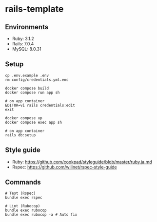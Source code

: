 # rails-template

## Environments

- Ruby: 3.1.2
- Rails: 7.0.4
- MySQL: 8.0.31

## Setup

```console
cp .env.example .env
rm config/credentials.yml.enc

docker compose build
docker compose run app sh

# on app container
EDITOR=vi rails credentials:edit
exit

docker compose up
docker compose exec app sh

# on app container
rails db:setup
```

## Style guide

- Ruby: <https://github.com/cookpad/styleguide/blob/master/ruby.ja.md>
- Rspec: <https://github.com/willnet/rspec-style-guide>

## Commands

```console
# Test (Rspec)
bundle exec rspec

# Lint (Rubocop)
bundle exec rubocop
bundle exec rubocop -a # Auto fix
```
